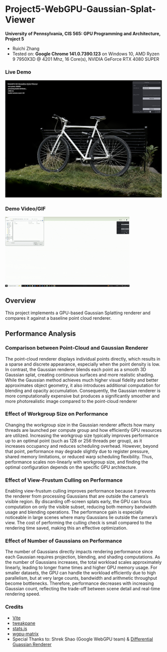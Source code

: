 # Project5-WebGPU-Gaussian-Splat-Viewer

**University of Pennsylvania, CIS 565: GPU Programming and Architecture, Project 5**

* Ruichi Zhang
* Tested on: **Google Chrome 141.0.7390.123** on
  Windows 10, AMD Ryzen 9 7950X3D @ 4201 Mhz, 16 Core(s), NVIDIA GeForce RTX 4080 SUPER

### Live Demo

[![](images/gaussian_screenshot.png)](https://pabloo0610.github.io/Project4-WebGPU-Forward-Plus-and-Clustered-Deferred/)

### Demo Video/GIF

![](images/gaussian_splatting.gif)
<!-- <video width="640" height="360" controls>
  <source src="images/gaussian_splatting.mp4" type="video/mp4">
  Your browser does not support the video tag.
</video> -->

## Overview

This project implements a GPU-based Gaussian Splatting renderer and compares it against a baseline point cloud renderer.

## Performance Analysis
### Comparison between Point-Cloud and Gaussian Renderer
The point-cloud renderer displays individual points directly, which results in a sparse and discrete appearance, especially when the point density is low. In contrast, the Gaussian renderer blends each point as a smooth 3D Gaussian splat, creating continuous surfaces and more realistic shading. While the Gaussian method achieves much higher visual fidelity and better approximates object geometry, it also introduces additional computation for blending and opacity accumulation. Consequently, the Gaussian renderer is more computationally expensive but produces a significantly smoother and more photorealistic image compared to the point-cloud renderer

### Effect of Workgroup Size on Performance
Changing the workgroup size in the Gaussian renderer affects how many threads are launched per compute group and how efficiently GPU resources are utilized. Increasing the workgroup size typically improves performance up to an optimal point (such as 128 or 256 threads per group), as it increases occupancy and reduces scheduling overhead. However, beyond that point, performance may degrade slightly due to register pressure, shared memory limitations, or reduced warp scheduling flexibility. Thus, performance scales non-linearly with workgroup size, and finding the optimal configuration depends on the specific GPU architecture.

### Effect of View-Frustum Culling on Performance
Enabling view-frustum culling improves performance because it prevents the renderer from processing Gaussians that are outside the camera’s visible region. By discarding off-screen splats early, the GPU can focus computation on only the visible subset, reducing both memory bandwidth usage and blending operations. The performance gain is especially noticeable in large scenes where many Gaussians lie outside the camera’s view. The cost of performing the culling check is small compared to the rendering time saved, making this an effective optimization.

### Effect of Number of Gaussians on Performance
The number of Gaussians directly impacts rendering performance since each Gaussian requires projection, blending, and shading computations. As the number of Gaussians increases, the total workload scales approximately linearly, leading to longer frame times and higher GPU memory usage. For smaller datasets, the GPU can handle the workload efficiently due to high parallelism, but at very large counts, bandwidth and arithmetic throughput become bottlenecks. Therefore, performance decreases with increasing Gaussian count, reflecting the trade-off between scene detail and real-time rendering speed.

### Credits

- [Vite](https://vitejs.dev/)
- [tweakpane](https://tweakpane.github.io/docs//v3/monitor-bindings/)
- [stats.js](https://github.com/mrdoob/stats.js)
- [wgpu-matrix](https://github.com/greggman/wgpu-matrix)
- Special Thanks to: Shrek Shao (Google WebGPU team) & [Differential Guassian Renderer](https://github.com/graphdeco-inria/diff-gaussian-rasterization)
